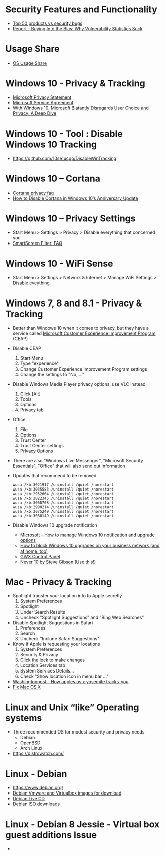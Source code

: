 #  Security Features and Functionality

- [Top 50 products vs security bugs](https://www.cvedetails.com/top-50-products.php?year=0)
- [Report - Buying Into the Bias: Why Vulnerability Statistics Suck](https://media.blackhat.com/us-13/US-13-Martin-Buying-Into-The-Bias-Why-Vulnerability-Statistics-Suck-WP.pdf)

# Usage Share
- [OS Usage Share](https://en.m.wikipedia.org/wiki/Usage_share_of_operating_systems)

# Windows 10 - Privacy & Tracking

- [Microsoft Privacy Statement](https://privacy.microsoft.com/privacystatement/)
- [Microsoft Service Agreement](https://www.microsoft.com/zh-tw/servicesagreement/default.aspx)
- [With Windows 10, Microsoft Blatantly Disregards User Choice and Privacy: A Deep Dive](https://www.eff.org/deeplinks/2016/08/windows-10-microsoft-blatantly-disregards-user-choice-and-privacy-deep-dive)

# Windows 10 - Tool : Disable Windows 10 Tracking

- https://github.com/10se1ucgo/DisableWinTracking

#  Windows 10 – Cortana

- [Cortana privacy faq](https://privacy.microsoft.com/windows-10-cortana-and-privacy)
- [How to Disable Cortana in Windows 10’s Anniversary Update](https://www.howtogeek.com/265027/how-to-disable-cortana-in-windows-10/)

# Windows 10 – Privacy Settings

- Start Menu > Settings > Privacy > Disable everything that concerned you
- [SmartScreen Filter: FAQ](https://support.microsoft.com/zh-tw/help/17443/windows-internet-explorer-smartscreen-filter-faq#ie=ie-11)

# Windows 10 - WiFi Sense 

- Start Menu > Settings > Network & Internet > Manage WiFi Settings > Disable eveything

# Windows 7, 8 and 8.1 - Privacy & Tracking

- Better than Windows 10 when it comes to privacy, but they have a service called [Microsoft Customer Experience Improvement Program](https://www.microsoft.com/products/ceip/zh-tw/default.mspx) (CEAP)
- Disable CEAP
    1. Start Menu
    2. Type "experience"
    3. Change Customer Experience Improvement Program settings
    4. Change the settings to "No, ..."
- Disable Windows Media Player privacy options, use VLC instead
    1. Click [Alt]
    2. Tools
    3. Options
    4. Privacy tab
- Office
    1. File
    2. Options
    3. Trust Center
    4. Trust Center settings
    5. Privacy Options
- There are also "Windows Live Messenger", "Microsoft Security Essentials", "Office" that will also send out information
- Updates that recommend to be removed

    ```
    wusa /kb:3021917 /uninstall /quiet /norestart
    wusa /kb:3035583 /uninstall /quiet /norestart
    wusa /kb:2952664 /uninstall /quiet /norestart
    wusa /kb:3022345 /uninstall /quiet /norestart
    wusa /kb:3068708 /uninstall /quiet /norestart
    wusa /kb:2990214 /uninstall /quiet /norestart
    wusa /kb:3075249 /uninstall /quiet /norestart
    wusa /kb:3080149 /uninstall /quiet /norestart
    ```
- Disable Windows 10 upgrade notification
    - [Microsoft - How to manage Windows 10 notification and upgrade options](https://support.microsoft.com/en-us/help/3080351/how-to-manage-windows-10-notification-and-upgrade-options)
    - [How to block Windows 10 upgrades on your business network (and at home, too)](http://www.zdnet.com/article/how-to-block-windows-10-upgrades-on-your-business-network-and-at-home-too/)
    - [GWX Control Panel](http://ultimateoutsider.com/downloads/)
    - [Never 10 by Steve Gibson (Use this!)](https://www.grc.com/never10.htm)

# Mac - Privacy & Tracking

- Spotlight transfer your location info to Apple secretly
    1. System Preferences
    2. Spotlight
    3. Under Search Results
    4. Uncheck "Spotlight Suggestions" and "Bing Web Searches"
- Disable Spotlight Suggestions in Safari
    1. Preferences
    2. Search
    3. Uncheck "Include Safari Suggestions"
- Know if Apple is requesting your locations
    1. System Preferences
    2. Security & Privacy
    3. Click the lock to make changes
    4. Location Services tab
    5. System Services Details...
    6. Check "Show location icon in menu bar ..."
- [Washingtonpost - How apples os x yosemite tracks-you](https://www.washingtonpost.com/posttv/business/technology/how-apples-os-x-yosemite-tracks-you/2014/10/22/66df4386-59f1-11e4-9d6c-756a229d8b18_video.html)
- [Fix Mac OS X](https://fix-macosx.com/)

# Linux and Unix “like” Operating systems

- Three recommended OS for modest security and privacy needs
    - Debian
    - OpenBSD
    - Arch Linux
- https://distrowatch.com/

# Linux - Debian

- https://www.debian.org/
- [Debian Vmware and Virtualbox images for download](https://www.osboxes.org/debian/)
- [Debian Live CD](https://www.debian.org/CD/live/)
- [Debian ISO downloads](https://www.debian.org/distrib/)

#  Linux - Debian 8 Jessie - Virtual box guest additions Issue

- 